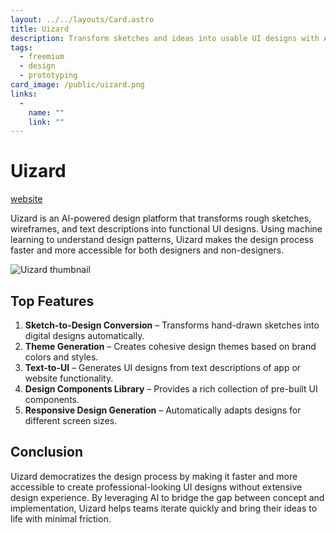```yaml
---
layout: ../../layouts/Card.astro
title: Uizard
description: Transform sketches and ideas into usable UI designs with AI.
tags:
  - freemium
  - design
  - prototyping
card_image: /public/uizard.png
links:
  -
    name: ""
    link: ""
---
```


# Uizard

<a href="https://uizard.io" class="inline-block text-white bg-primary-700 hover:bg-primary-800 focus:ring-4 focus:outline-none focus:ring-primary-300 font-medium rounded-lg text-sm px-4 py-2 text-center dark:bg-primary-600 dark:hover:bg-primary-700 dark:focus:ring-primary-800 mb-4">website</a>

Uizard is an AI-powered design platform that transforms rough sketches, wireframes, and text descriptions into functional UI designs. Using machine learning to understand design patterns, Uizard makes the design process faster and more accessible for both designers and non-designers.

![Uizard thumbnail](/public/uizard.png)

## Top Features

1. **Sketch-to-Design Conversion** – Transforms hand-drawn sketches into digital designs automatically.
2. **Theme Generation** – Creates cohesive design themes based on brand colors and styles.
3. **Text-to-UI** – Generates UI designs from text descriptions of app or website functionality.
4. **Design Components Library** – Provides a rich collection of pre-built UI components.
5. **Responsive Design Generation** – Automatically adapts designs for different screen sizes.

## Conclusion

Uizard democratizes the design process by making it faster and more accessible to create professional-looking UI designs without extensive design experience. By leveraging AI to bridge the gap between concept and implementation, Uizard helps teams iterate quickly and bring their ideas to life with minimal friction. 